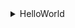 <details>
<summary>HelloWorld</summary>

#### Integrations
- __HelloWorld__
%%UPDATE_RN%%

#### Scripts
- __HelloWorldScript__
%%UPDATE_RN%%
</details>